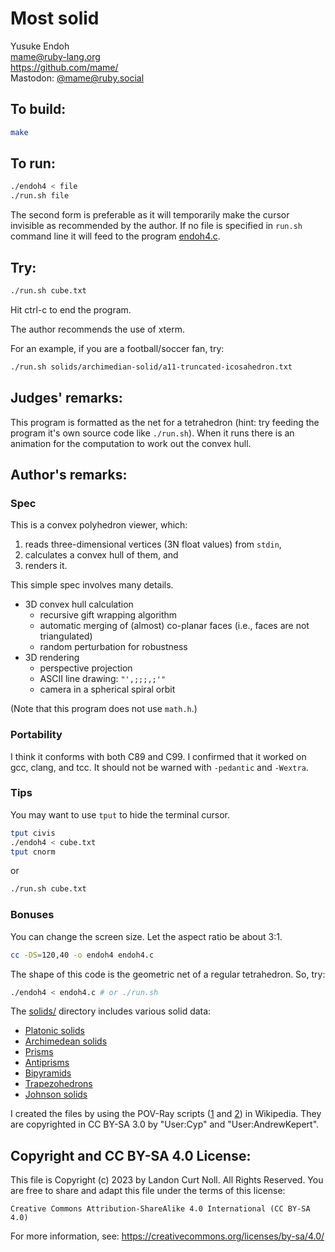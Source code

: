 # Most solid

Yusuke Endoh\
<mame@ruby-lang.org>\
<https://github.com/mame/>\
Mastodon: [@mame@ruby.social](https://ruby.social/@mame)

## To build:

```sh
make
```

## To run:

```sh
./endoh4 < file
./run.sh file
```

The second form is preferable as it will temporarily make the cursor invisible
as recommended by the author. If no file is specified in `run.sh` command line
it will feed to the program [endoh4.c](endoh4.c).

## Try:

```sh
./run.sh cube.txt
```

Hit ctrl-c to end the program.

The author recommends the use of xterm.

For an example, if you are a football/soccer fan, try:

```sh
./run.sh solids/archimedian-solid/a11-truncated-icosahedron.txt
```

## Judges' remarks:

This program is formatted as the net for a tetrahedron (hint: try feeding the
program it's own source code like `./run.sh`).  When it runs there is an
animation for the computation to work out the convex hull.

## Author's remarks:

### Spec

This is a convex polyhedron viewer, which:

1. reads three-dimensional vertices (3N float values) from `stdin`,
2. calculates a convex hull of them, and
3. renders it.

This simple spec involves many details.

* 3D convex hull calculation
  * recursive gift wrapping algorithm
  * automatic merging of (almost) co-planar faces (i.e., faces are not
  triangulated)
  * random perturbation for robustness
* 3D rendering
  * perspective projection
  * ASCII line drawing: `"',;;;,;'"`
  * camera in a spherical spiral orbit

(Note that this program does not use `math.h`.)

### Portability

I think it conforms with both C89 and C99.  I confirmed that it worked on gcc,
clang, and tcc.  It should not be warned with `-pedantic` and `-Wextra`.

### Tips

You may want to use `tput` to hide the terminal cursor.

```sh
tput civis
./endoh4 < cube.txt
tput cnorm
```

or

```sh
./run.sh cube.txt
```

### Bonuses

You can change the screen size.  Let the aspect ratio be about 3:1.

```sh
cc -DS=120,40 -o endoh4 endoh4.c
```

The shape of this code is the geometric net of a regular tetrahedron.
So, try:

```sh
./endoh4 < endoh4.c # or ./run.sh
```

The [solids/](solids/) directory includes various solid data:

- [Platonic solids](http://en.wikipedia.org/wiki/Platonic_solid)
- [Archimedean solids](http://en.wikipedia.org/wiki/Archimedean_solid)
- [Prisms](http://en.wikipedia.org/wiki/Prism_%28geometry%29)
- [Antiprisms](http://en.wikipedia.org/wiki/Antiprism)
- [Bipyramids](http://en.wikipedia.org/wiki/Bipyramid)
- [Trapezohedrons](http://en.wikipedia.org/wiki/Trapezohedron)
- [Johnson solids](http://en.wikipedia.org/wiki/Johnson_solid)

I created the files by using the POV-Ray scripts
([1](http://en.wikipedia.org/wiki/File:Poly.pov) and
[2](http://en.wikipedia.org/wiki/User:AndrewKepert/poly.pov)) in Wikipedia.
They are copyrighted in CC BY-SA 3.0 by "User:Cyp" and "User:AndrewKepert".


## Copyright and CC BY-SA 4.0 License:

This file is Copyright (c) 2023 by Landon Curt Noll.  All Rights Reserved.
You are free to share and adapt this file under the terms of this license:

    Creative Commons Attribution-ShareAlike 4.0 International (CC BY-SA 4.0)

For more information, see: https://creativecommons.org/licenses/by-sa/4.0/
